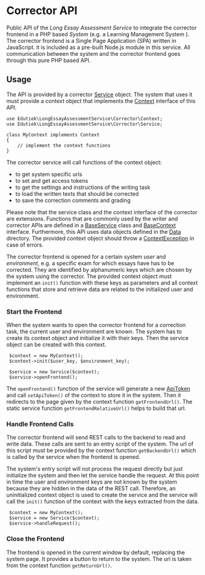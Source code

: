 # Corrector API

Public API of the _Long Essay Assessment Service_ to integrate the corrector frontend in a PHP based _System_ (e.g. a Learning Management System ). The corrector frontend is a Single Page Application (SPA) written in JavaScript. it is included as a pre-built Node.js module in this service. All communication between the system and the corrector frontend goes through this pure PHP based API.

## Usage

The API is provided by a corrector [Service](Service.php) object. The system that uses it must provide a context object that implements the [Context](Context.php) interface of this API.

````
use Edutiek\LongEssayAssessmentService\Corrector\Context;
use Edutiek\LongEssayAssessmentService\Corrector\Service;

class MyContext implements Context
{
    // implement the context functions
}
````

The corrector service will call functions of the context object:
* to get system specific urls
* to set and get access tokens
* to get the settings and instructions of the writing task
* to load the written texts that should be corrected
* to save the correction comments and grading

Please note that the service class and the context interface of the corrector are extensions. Functions that are commonly used by the writer and corrector APIs are defined in a  [BaseService](../Base/BaseService.php) class and [BaseContext](../Base/BaseContext.php) interface. Furthermore, this API uses data objects defined in the [Data](../Data/README.md) directory. The provided context object should throw a [ContextException](../Exceptions/ContextException.php) in case of errors.

The corrector frontend is opened for a certain system _user_ and  _environment_, e.g. a specific exam for which essays have has to be corrected. They are identified by alphanumeric keys which are chosen by the system using the corrector. The provided context object must implement an `init()` function with these keys as parameters and all context functions that store and retrieve data are related to the initialized user and environment.

### Start the Frontend

When the system wants to open the corrector frontend for a correction task, the current user and environment are known. The system has to create its context object and initialize it with their keys. Then the service object can be created with this context.

````
 $context = new MyContext();
 $context->init($user_key, $environment_key);
 
 $service = new Service($context);
 $service->openFrontend();
````

The `openFrontend()` function of the service will generate a new [ApiToken](../Data/ApiToken.php) and call `setApiToken()` of the context to store it in the system. Then it redirects to the page given by the context function `getFrontendUrl()`. The static service function `getFrontendRelativeUrl()` helps to build that url.

### Handle Frontend Calls

The corrector frontend will send REST calls to the backend to read and write data. These calls are sent to an entry script of the system. The url of this script must be provided by the context function `getBackendUrl()` which is called by the service when the frontend is opened.

The system's entry script will not process the request directly but just initialize the system and then let the service handle the request. At this point in time the user and environment keys are not known by the system because they are hidden in the data of the REST call. Therefore, an uninitialized context object is used to create the service and the service will call the `init()` function of the context with the keys extracted from the data.

````
 $context = new MyContext();
 $service = new Service($context);
 $service->handleRequest();
````

### Close the Frontend

The frontend is opened in the current window by default, replacing the system page. It provides a button to return to the system. The url is taken from the context function `getReturnUrl()`.

